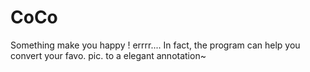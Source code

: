# CoCo
Something make you happy ! errrr....
In fact, the program can help you convert your favo. pic. to a elegant annotation~
